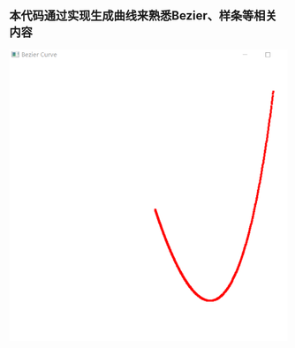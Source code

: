 ## 本代码通过实现生成曲线来熟悉Bezier、样条等相关内容

![image](https://github.com/kiritoazk/Computer_Graphics/blob/main/%E8%89%BE%E7%A5%96%E5%BA%B7_202011050311/img/capture_20220614172300825.bmp)

